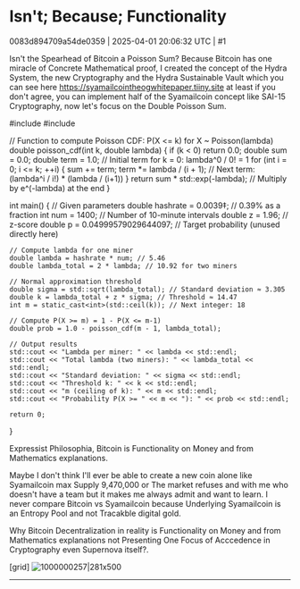# Isn't; Because; Functionality

0083d894709a54de0359 | 2025-04-01 20:06:32 UTC | #1

Isn't the Spearhead of Bitcoin a Poisson Sum? Because Bitcoin has one miracle of Concrete Mathematical proof, I created the concept of the Hydra System, the new Cryptography and the Hydra Sustainable Vault which you can see here https://syamailcointheogwhitepaper.tiiny.site at least if you don't agree, you can implement half of the Syamailcoin concept like SAI-15 Cryptography, now let's focus on the Double Poisson Sum.

#include <iostream>
#include <cmath>

// Function to compute Poisson CDF: P(X <= k) for X ~ Poisson(lambda)
double poisson_cdf(int k, double lambda) {
    if (k < 0) return 0.0;
    double sum = 0.0;
    double term = 1.0; // Initial term for k = 0: lambda^0 / 0! = 1
    for (int i = 0; i <= k; ++i) {
        sum += term;
        term *= lambda / (i + 1); // Next term: (lambda^i / i!) * (lambda / (i+1))
    }
    return sum * std::exp(-lambda); // Multiply by e^(-lambda) at the end
}

int main() {
    // Given parameters
    double hashrate = 0.0039‡; // 0.39% as a fraction
    int num = 1400;           // Number of 10-minute intervals
    double z = 1.96;          // z-score
    double p = 0.04999579029644097; // Target probability (unused directly here)

    // Compute lambda for one miner
    double lambda = hashrate * num; // 5.46
    double lambda_total = 2 * lambda; // 10.92 for two miners

    // Normal approximation threshold
    double sigma = std::sqrt(lambda_total); // Standard deviation ≈ 3.305
    double k = lambda_total + z * sigma; // Threshold ≈ 14.47
    int m = static_cast<int>(std::ceil(k)); // Next integer: 18

    // Compute P(X >= m) = 1 - P(X <= m-1)
    double prob = 1.0 - poisson_cdf(m - 1, lambda_total);

    // Output results
    std::cout << "Lambda per miner: " << lambda << std::endl;
    std::cout << "Total lambda (two miners): " << lambda_total << std::endl;
    std::cout << "Standard deviation: " << sigma << std::endl;
    std::cout << "Threshold k: " << k << std::endl;
    std::cout << "m (ceiling of k): " << m << std::endl;
    std::cout << "Probability P(X >= " << m << "): " << prob << std::endl;

    return 0;
}

Expressist Philosophia, Bitcoin is Functionality on Money and from Mathematics explanations.

Maybe I don't think I'll ever be able to create a new coin alone like Syamailcoin max Supply 9,470,000 or The market refuses and with me who doesn't have a team but it makes me always admit and want to learn. I never compare Bitcoin vs Syamailcoin because Underlying Syamailcoin is an Entropy Pool and not Tracakble digital gold.

Why Bitcoin Decentralization in reality is Functionality on Money and from Mathematics explanations not Presenting One Focus of Acccedence in Cryptography even Supernova itself?.

[grid]
![1000000257|281x500](upload://lLAj5G6A1MMl0ogtSpNsdNjxWpI.webp)

-------------------------


